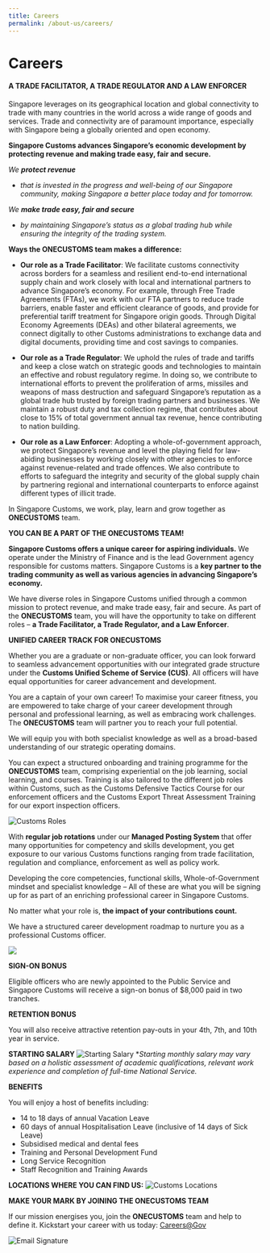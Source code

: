 ```yaml
---
title: Careers
permalink: /about-us/careers/
---
```

# Careers

#### **A TRADE FACILITATOR, A TRADE REGULATOR AND A LAW ENFORCER**

Singapore leverages on its geographical location and global connectivity to trade with many countries in the world across a wide range of goods and services. Trade and connectivity are of paramount importance, especially with Singapore being a globally oriented and open economy. 

**Singapore Customs advances Singapore’s economic development by protecting revenue and making trade easy, fair and secure.**

*We **protect revenue***
* *that is invested in the progress and well-being of our Singapore community, making Singapore a better place today and for tomorrow.*

*We **make trade easy, fair and secure***
* *by maintaining Singapore’s status as a global trading hub while ensuring the integrity of the trading system.*

**Ways the ONECUSTOMS team makes a difference:**

* **Our role as a Trade Facilitator**: We facilitate customs connectivity across borders for a seamless and resilient end-to-end international supply chain and work closely with local and international partners to advance Singapore’s economy. For example, through Free Trade Agreements (FTAs), we work with our FTA partners to reduce trade barriers, enable faster and efficient clearance of goods, and provide for preferential tariff treatment for Singapore origin goods. Through Digital Economy Agreements (DEAs) and other bilateral agreements, we connect digitally to other Customs administrations to exchange data and digital documents, providing time and cost savings to companies.

* **Our role as a Trade Regulator**: We uphold the rules of trade and tariffs and keep a close watch on strategic goods and technologies to maintain an effective and robust regulatory regime. In doing so, we contribute to international efforts to prevent the proliferation of arms, missiles and weapons of mass destruction and safeguard Singapore’s reputation as a global trade hub trusted by foreign trading partners and businesses. We maintain a robust duty and tax collection regime, that contributes about close to 15% of total government annual tax revenue, hence contributing to nation building.

* **Our role as a Law Enforcer**: Adopting a whole-of-government approach, we protect Singapore’s revenue and level the playing field for law-abiding businesses by working closely with other agencies to enforce against revenue-related and trade offences. We also contribute to efforts to safeguard the integrity and security of the global supply chain by partnering regional and international counterparts to enforce against different types of illicit trade.

In Singapore Customs, we work, play, learn and grow together as **ONECUSTOMS** team.

**YOU CAN BE A PART OF THE ONECUSTOMS TEAM!**

**Singapore Customs offers a unique career for aspiring individuals.** We operate under the Ministry of Finance and is the lead Government agency responsible for customs matters. Singapore Customs is a **key partner to the trading community as well as various agencies in advancing Singapore’s economy.**

We have diverse roles in Singapore Customs unified through a common mission to protect revenue, and make trade easy, fair and secure. As part of the **ONECUSTOMS** team, you will have the opportunity to take on different roles – **a Trade Facilitator, a Trade Regulator, and a Law Enforcer**. 

**UNIFIED CAREER TRACK FOR ONECUSTOMS**

Whether you are a graduate or non-graduate officer, you can look forward to seamless advancement opportunities with our integrated grade structure under the **Customs Unified Scheme of Service (CUS)**. All officers will have equal opportunities for career advancement and development.

You are a captain of your own career! To maximise your career fitness, you are empowered to take charge of your career development through personal and professional learning, as well as embracing work challenges. The **ONECUSTOMS** team will partner you to reach your full potential.

We will equip you with both specialist knowledge as well as a broad-based understanding of our strategic operating domains.

You can expect a structured onboarding and training programme for the **ONECUSTOMS** team, comprising experiential on the job learning, social learning, and courses. Training is also tailored to the different job roles within Customs, such as the Customs Defensive Tactics Course for our enforcement officers and the Customs Export Threat Assessment Training for our export inspection officers.

![Customs Roles](/images/careers/2022-10%20Customs%20Roles.jpg)

With **regular job rotations** under our **Managed Posting System** that offer many opportunities for competency and skills development, you get exposure to our various Customs functions ranging from trade facilitation, regulation and compliance, enforcement as well as policy work.

Developing the core competencies, functional skills, Whole-of-Government mindset and specialist knowledge – All of these are what you will be signing up for as part of an enriching professional career in Singapore Customs.

No matter what your role is, **the impact of your contributions count.**

We have a structured career development roadmap to nurture you as a professional Customs officer.

![](/images/careers/2022-10%20Career%20Roadmap%20(updated).jpg)

**SIGN-ON BONUS**

Eligible officers who are newly appointed to the Public Service and Singapore Customs will receive a sign-on bonus of $8,000 paid in two tranches.

**RETENTION BONUS**

You will also receive attractive retention pay-outs in your 4th, 7th, and 10th year in service.

**STARTING SALARY**
![Starting Salary](/images/careers/2022-10%20Starting%20Salary%20(updated).jpg)
**Starting monthly salary may vary based on a holistic assessment of academic qualifications, relevant work experience and completion of full-time National Service.*

**BENEFITS**

You will enjoy a host of benefits including:
* 14 to 18 days of annual Vacation Leave
* 60 days of annual Hospitalisation Leave (inclusive of 14 days of Sick Leave)
* Subsidised medical and dental fees
* Training and Personal Development Fund 
* Long Service Recognition
* Staff Recognition and Training Awards

**LOCATIONS WHERE YOU CAN FIND US:**
![Customs Locations](/images/careers/2022-10%20Customs%20Locations.jpg)

**MAKE YOUR MARK BY JOINING THE ONECUSTOMS TEAM**

If our mission energises you, join the **ONECUSTOMS** team and help to define it. Kickstart your career with us today: [Careers@Gov](https://www.careers.hrp.gov.sg/sap/bc/ui5_ui5/sap/ZGERCFA004/index.html)

![Email Signature](/images/careers/TS%20Email%20Signature%20Final.jpg)